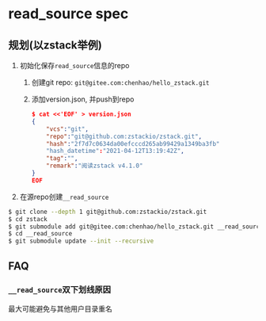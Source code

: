 # read_source spec
## 规划(以zstack举例)
1. 初始化保存`read_source`信息的repo

    1. 创建git repo: `git@gitee.com:chenhao/hello_zstack.git`
    1. 添加version.json, 并push到repo

        ```json
        $ cat <<'EOF' > version.json
        {
            "vcs":"git",
            "repo":"git@github.com:zstackio/zstack.git",
            "hash":"2f7d7c0634da00efcccd265ab99429a1349ba3fb"
            "hash_datetime":"2021-04-12T13:19:42Z",
            "tag":"",
            "remark":"阅读zstack v4.1.0"
        }
        EOF
        ```



1. 在源repo创建`__read_source`
```bash
$ git clone --depth 1 git@github.com:zstackio/zstack.git
$ cd zstack
$ git submodule add git@gitee.com:chenhao/hello_zstack.git __read_source
$ cd __read_source
$ git submodule update --init --recursive
```

## FAQ
### `__read_source`双下划线原因
最大可能避免与其他用户目录重名